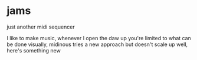 # jams
just another midi sequencer

I like to make music, whenever I open the daw up you're limited to what can be done visually, midinous tries a new approach but doesn't scale up well, here's something new
